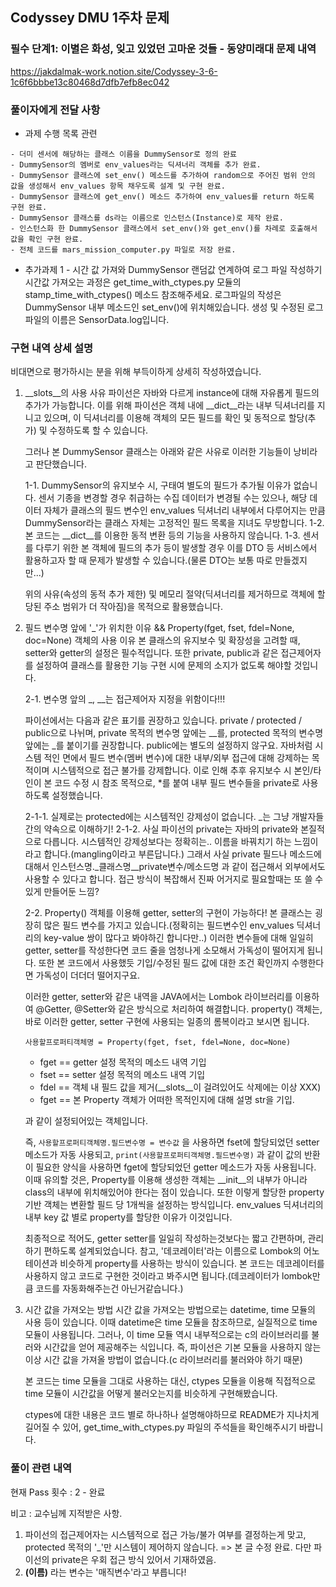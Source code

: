 ## Codyssey DMU 1주차 문제

### 필수 단계1: 이별은 화성, 잊고 있었던 고마운 것들 - 동양미래대 문제 내역

https://jakdalmak-work.notion.site/Codyssey-3-6-1c6f6bbbe13c80468d7dfb7efb8ec042

### 풀이자에게 전달 사항

- 과제 수행 목록 관련

```
- 더미 센서에 해당하는 클래스 이름을 DummySensor로 정의 완료
- DummySensor의 멤버로 env_values라는 딕셔너리 객체를 추가 완료.
- DummySensor 클래스에 set_env() 메소드를 추가하여 random으로 주어진 범위 안의 값을 생성해서 env_values 항목 채우도록 설계 및 구현 완료.
- DummySensor 클래스에 get_env() 메소드 추가하여 env_values를 return 하도록 구현 완료.
- DummySensor 클래스를 ds라는 이름으로 인스턴스(Instance)로 제작 완료.
- 인스턴스화 한 DummySensor 클래스에서 set_env()와 get_env()를 차례로 호출해서 값을 확인 구현 완료.
- 전체 코드를 mars_mission_computer.py 파일로 저장 완료.
```

- 추가과제 1 - 시간 값 가져와 DummySensor 랜덤값 연계하여 로그 파일 작성하기
  시간값 가져오는 과정은 get_time_with_ctypes.py 모듈의 stamp_time_with_ctypes() 메소드 참조해주세요.
  로그파일의 작성은 DummySensor 내부 메소드인 set_env()에 위치해있습니다.
  생성 및 수정된 로그파일의 이름은 SensorData.log입니다.

### 구현 내역 상세 설명

비대면으로 평가하시는 분을 위해 부득이하게 상세히 작성하였습니다.

1. \_\_slots\_\_의 사용 사유
   파이선은 자바와 다르게 instance에 대해 자유롭게 필드의 추가가 가능합니다.
   이를 위해 파이선은 객체 내에 \_\_dict\_\_라는 내부 딕셔너리를 지니고 있으며,
   이 딕셔너리를 이용해 객체의 모든 필드를 확인 및 동적으로 할당(추가) 및 수정하도록 할 수 있습니다.

   그러나 본 DummySensor 클래스는 아래와 같은 사유로 이러한 기능들이 낭비라고 판단했습니다.

   1-1. DummySensor의 유지보수 시, 구태여 별도의 필드가 추가될 이유가 없습니다. 센서 기종을 변경할 경우 취급하는 수집 데이터가 변경될 수는 있으나, 해당 데이터 자체가 클래스의 필드 변수인 env_values 딕셔너리 내부에서 다루어지는 만큼 DummySensor라는 클래스 자체는 고정적인 필드 목록을 지녀도 무방합니다.
   1-2. 본 코드는 \_\_dict\_\_를 이용한 동적 변환 등의 기능을 사용하지 않습니다.
   1-3. 센서를 다루기 위한 본 객체에 필드의 추가 등이 발생할 경우 이를 DTO 등 서비스에서 활용하고자 할 때 문제가 발생할 수 있습니다.(물론 DTO는 보통 따로 만들겠지만...)

   위의 사유(속성의 동적 추가 제한) 및 메모리 절약(딕셔너리를 제거하므로 객체에 할당된 주소 범위가 더 작아짐)을 목적으로 활용했습니다.

2. 필드 변수명 앞에 '\_'가 위치한 이유 && Property(fget, fset, fdel=None, doc=None) 객체의 사용 이유
   본 클래스의 유지보수 및 확장성을 고려할 때, setter와 getter의 설정은 필수적입니다. 또한 private, public과 같은 접근제어자를 설정하여 클래스를 활용한 기능 구현 시에 문제의 소지가 없도록 해야할 것입니다.

   2-1. 변수명 앞의 \_, \_\_는 접근제어자 지정을 위함이다!!!

   파이선에서는 다음과 같은 표기를 권장하고 있습니다.
   private / protected / public으로 나뉘며, private 목적의 변수명 앞에는 \_\_를, protected 목적의 변수명 앞에는 \_를 붙이기를 권장합니다. public에는 별도의 설정하지 않구요.
   자바처럼 시스템 적인 면에서 필드 변수(멤버 변수)에 대한 내부/외부 접근에 대해 강제하는 목적이며 시스템적으로 접근 불가를 강제합니다.
   이로 인해 추후 유지보수 시 본인/타인이 본 코드 수정 시 참조 목적으로, \*를 붙여 내부 필드 변수들을 private로 사용하도록 설정했습니다.

   2-1-1. 실제로는 protected에는 시스템적인 강제성이 없습니다. \_는 그냥 개발자들 간의 약속으로 이해하기!
   2-1-2. 사실 파이선의 private는 자바의 private와 본질적으로 다릅니다. 시스템적인 강제성보다는 정확히는.. 이름을 바꿔치기 하는 느낌이라고 합니다.(mangling이라고 부른답니다.)
   그래서 사실 private 필드나 메소드에 대해서 인스턴스명.\_클래스명\_\_private변수/메소드명 과 같이 접근해서 외부에서도 사용할 수 있다고 합니다. 접근 방식이 복잡해서 진짜 어거지로 필요할때는 또 쓸 수 있게 만들어둔 느낌?

   2-2. Property() 객체를 이용해 getter, setter의 구현이 가능하다!
   본 클래스는 굉장히 많은 필드 변수를 가지고 있습니다.(정확히는 필드변수인 env_values 딕셔너리의 key-value 쌍이 많다고 봐야하긴 합니다만..)
   이러한 변수들에 대해 일일히 getter, setter를 작성한다면 코드 줄을 엄청나게 소모해서 가독성이 떨어지게 됩니다.
   또한 본 코드에서 사용했듯 기입/수정된 필드 값에 대한 조건 확인까지 수행한다면 가독성이 더더더 떨어지구요.

   이러한 getter, setter와 같은 내역을 JAVA에서는 Lombok 라이브러리를 이용하여 @Getter, @Setter와 같은 방식으로 처리하여 해결합니다. property() 객체는, 바로 이러한 getter, setter 구현에 사용되는 일종의 롬복이라고 보시면 됩니다.

   ```
   사용할프로퍼티객체명 = Property(fget, fset, fdel=None, doc=None)
   ```

   - fget == getter 설정 목적의 메소드 내역 기입
   - fset == setter 설정 목적의 메소드 내역 기입
   - fdel == 객체 내 필드 값을 제거(\_\_slots\_\_이 걸려있어도 삭제에는 이상 XXX)
   - fget == 본 Property 객체가 어떠한 목적인지에 대해 설명 str을 기입.

   과 같이 설정되어있는 객체입니다.

   즉, `사용할프로퍼티객체명.필드변수명 = 변수값` 을 사용하면 fset에 할당되었던 setter 메소드가 자동 사용되고, `print(사용할프로퍼티객체명.필드변수명)` 과 같이 값의 반환이 필요한 양식을 사용하면 fget에 할당되었던 getter 메소드가 자동 사용됩니다.
   이때 유의할 것은, Property를 이용해 생성한 객체는 \_\_init\_\_의 내부가 아니라 class의 내부에 위치해있어야 한다는 점이 있습니다. 또한 이렇게 할당한 property 기반 객체는 변환할 필드 당 1개씩을 설정하는 방식입니다. env_values 딕셔너리의 내부 key 값 별로 property를 할당한 이유가 이것입니다.

   최종적으로 적어도, getter setter를 일일히 작성하는것보다는 짧고 간편하며, 관리하기 편하도록 설계되었습니다.
   참고, '데코레이터'라는 이름으로 Lombok의 어노테이션과 비슷하게 property를 사용하는 방식이 있습니다. 본 코드는 데코레이터를 사용하지 않고 코드로 구현한 것이라고 봐주시면 됩니다.(데코레이터가 lombok만큼 코드를 자동화해주는건 아닌거같습니다.)

3. 시간 값을 가져오는 방법
   시간 값을 가져오는 방법으로는 datetime, time 모듈의 사용 등이 있습니다.
   이때 datetime은 time 모듈을 참조하므로, 실질적으로 time 모듈이 사용됩니다.
   그러나, 이 time 모듈 역시 내부적으로는 c의 라이브러리를 불러와 시간값을 얻어 제공해주는 식입니다. 즉, 파이선은 기본 모듈을 사용하지 않는 이상 시간 값을 가져올 방법이 없습니다.(c 라이브러리를 불러와야 하기 때문)

   본 코드는 time 모듈을 그대로 사용하는 대신, ctypes 모듈을 이용해 직접적으로 time 모듈이 시간값을 어떻게 불러오는지를 비슷하게 구현해봤습니다.

   ctypes에 대한 내용은 코드 별로 하나하나 설명해야하므로 README가 지나치게 길어질 수 있어, get_time_with_ctypes.py 파일의 주석들을 확인해주시기 바랍니다.

### 풀이 관련 내역

현재 Pass 횟수 : 2 - 완료

비고 :
교수님께 지적받은 사항.

1. 파이선의 접근제어자는 시스템적으로 접근 가능/불가 여부를 결정하는게 맞고, protected 목적의 '\_'만 시스템이 제어하지 않습니다. => 본 글 수정 완료. 다만 파이선의 private은 우회 접근 방식 있어서 기재하였음.
2. **(이름)** 라는 변수는 '매직변수'라고 부릅니다!
